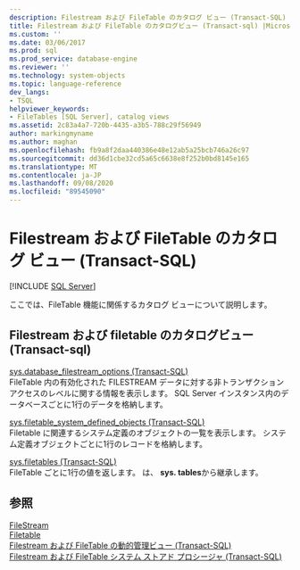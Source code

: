 ```yaml
---
description: Filestream および FileTable のカタログ ビュー (Transact-SQL)
title: Filestream および FileTable のカタログビュー (Transact-sql) |Microsoft Docs
ms.custom: ''
ms.date: 03/06/2017
ms.prod: sql
ms.prod_service: database-engine
ms.reviewer: ''
ms.technology: system-objects
ms.topic: language-reference
dev_langs:
- TSQL
helpviewer_keywords:
- FileTables [SQL Server], catalog views
ms.assetid: 2c83a4a7-720b-4435-a3b5-788c29f56949
author: markingmyname
ms.author: maghan
ms.openlocfilehash: fb9a8f2daa440386e48e12ab5a25bcb746a26c97
ms.sourcegitcommit: dd36d1cbe32cd5a65c6638e8f252b0bd8145e165
ms.translationtype: MT
ms.contentlocale: ja-JP
ms.lasthandoff: 09/08/2020
ms.locfileid: "89545090"
---
```

# <a name="filestream-and-filetable-catalog-views-transact-sql"></a>Filestream および FileTable のカタログ ビュー (Transact-SQL)
[!INCLUDE [SQL Server](../../includes/applies-to-version/sqlserver.md)]

  ここでは、FileTable 機能に関係するカタログ ビューについて説明します。  
  
## <a name="filestream-and-filetable-catalog-views-transact-sql"></a>Filestream および filetable のカタログビュー (Transact-sql)
 [sys.database_filestream_options &#40;Transact-SQL&#41;](../../relational-databases/system-catalog-views/sys-database-filestream-options-transact-sql.md)  
 FileTable 内の有効化された FILESTREAM データに対する非トランザクション アクセスのレベルに関する情報を表示します。 SQL Server インスタンス内のデータベースごとに1行のデータを格納します。  
  
 [sys.filetable_system_defined_objects &#40;Transact-SQL&#41;](../../relational-databases/system-catalog-views/sys-filetable-system-defined-objects-transact-sql.md)  
 Filetable に関連するシステム定義のオブジェクトの一覧を表示します。 システム定義オブジェクトごとに1行のレコードを格納します。  
  
 [sys.filetables &#40;Transact-SQL&#41;](../../relational-databases/system-catalog-views/sys-filetables-transact-sql.md)  
 FileTable ごとに1行の値を返します。 は、 **sys. tables**から継承します。  

## <a name="see-also"></a>参照
[FileStream](../../relational-databases/blob/filestream-sql-server.md)
<br>[Filetable](../../relational-databases/blob/filetables-sql-server.md)
<br>[Filestream および FileTable の動的管理ビュー (Transact-SQL)](../system-dynamic-management-views/filestream-and-filetable-dynamic-management-views-transact-sql.md)
<br>[Filestream および FileTable システム ストアド プロシージャ (Transact-SQL)](../system-stored-procedures/filestream-and-filetable-system-stored-procedures.md)
  
  
